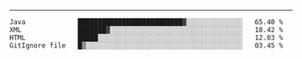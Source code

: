 ---

<!--START_SECTION:waka-->
```text
Java             ██████████████████████████▓░░░░░░░░░░░░░░   65.40 % 
XML              ███████▓░░░░░░░░░░░░░░░░░░░░░░░░░░░░░░░░░   18.42 % 
HTML             █████░░░░░░░░░░░░░░░░░░░░░░░░░░░░░░░░░░░░   12.03 % 
GitIgnore file   █▒░░░░░░░░░░░░░░░░░░░░░░░░░░░░░░░░░░░░░░░   03.45 % 
```
<!--END_SECTION:waka-->


[linkedin]: https://www.linkedin.com/in/mohamed-elh/

